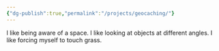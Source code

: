 ```yaml
---
{"dg-publish":true,"permalink":"/projects/geocaching/"}
---
```


I like being aware of a space. I like looking at objects at different angles. I like forcing myself to touch grass. 
